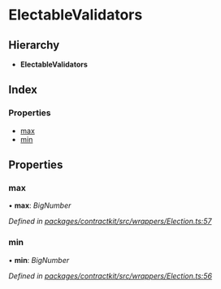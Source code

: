# ElectableValidators

## Hierarchy

* **ElectableValidators**

## Index

### Properties

* [max]()
* [min]()

## Properties

### max

• **max**: _BigNumber_

_Defined in_ [_packages/contractkit/src/wrappers/Election.ts:57_](https://github.com/celo-org/celo-monorepo/blob/master/packages/contractkit/src/wrappers/Election.ts#L57)

### min

• **min**: _BigNumber_

_Defined in_ [_packages/contractkit/src/wrappers/Election.ts:56_](https://github.com/celo-org/celo-monorepo/blob/master/packages/contractkit/src/wrappers/Election.ts#L56)

